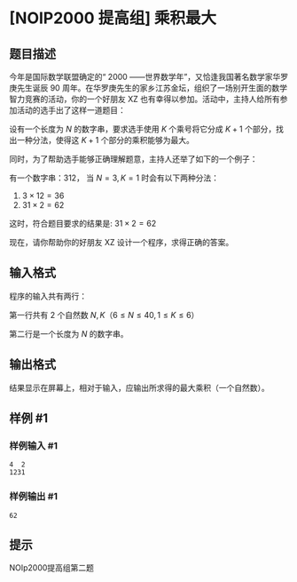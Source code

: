 # [NOIP2000 提高组] 乘积最大

## 题目描述

今年是国际数学联盟确定的“ 2000 ――世界数学年”，又恰逢我国著名数学家华罗庚先生诞辰 90 周年。在华罗庚先生的家乡江苏金坛，组织了一场别开生面的数学智力竞赛的活动，你的一个好朋友 XZ 也有幸得以参加。活动中，主持人给所有参加活动的选手出了这样一道题目：


设有一个长度为 $N$ 的数字串，要求选手使用 $K$ 个乘号将它分成 $K+1$ 个部分，找出一种分法，使得这 $K+1$ 个部分的乘积能够为最大。


同时，为了帮助选手能够正确理解题意，主持人还举了如下的一个例子：


有一个数字串：$312$， 当 $N=3,K=1$ 时会有以下两种分法：

1. $3  \times  12=36$ 
2. $31  \times   2=62$  

   
这时，符合题目要求的结果是: $31  \times  2 = 62$


现在，请你帮助你的好朋友 XZ 设计一个程序，求得正确的答案。


## 输入格式

程序的输入共有两行：

第一行共有 $2$ 个自然数 $N,K$（$6≤N≤40,1≤K≤6$）

第二行是一个长度为 $N$ 的数字串。


## 输出格式

结果显示在屏幕上，相对于输入，应输出所求得的最大乘积（一个自然数）。


## 样例 #1

### 样例输入 #1
```
4  2
1231
```

### 样例输出 #1

```
62
```

## 提示

NOIp2000提高组第二题

